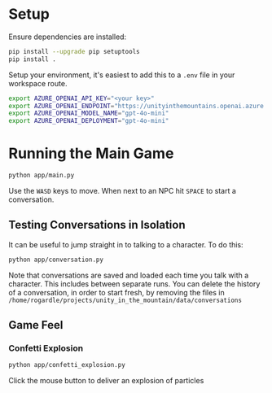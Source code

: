 # Setup

Ensure dependencies are installed:

```bash
pip install --upgrade pip setuptools
pip install .
```

Setup your environment, it's easiest to add this to a `.env` file in your workspace route.

```bash
export AZURE_OPENAI_API_KEY="<your key>"
export AZURE_OPENAI_ENDPOINT="https://unityinthemountains.openai.azure.com/"
export AZURE_OPENAI_MODEL_NAME="gpt-4o-mini"
export AZURE_OPENAI_DEPLOYMENT="gpt-4o-mini"
```

# Running the Main Game

```bash
python app/main.py
```

Use the `WASD` keys to move. When next to an NPC hit `SPACE` to start a conversation.

## Testing Conversations in Isolation

It can be useful to jump straight in to talking to a character. To do this:

```bash
python app/conversation.py
```

Note that conversations are saved and loaded each time you talk with a character. This includes between separate runs. You can delete the history of a conversation, in order to start fresh, by removing the files in `/home/rogardle/projects/unity_in_the_mountain/data/conversations`

## Game Feel

### Confetti Explosion

```bash
python app/confetti_explosion.py
```

Click the mouse button to deliver an explosion of particles

